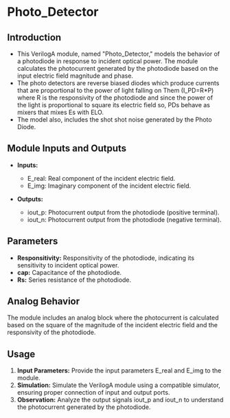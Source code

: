 # Photo_Detector

## Introduction

- This VerilogA module, named "Photo_Detector," models the behavior of a photodiode in response to incident optical power. The module calculates the photocurrent generated by the photodiode based on the input electric field magnitude and phase.
- The photo detectors are reverse biased diodes which produce currents that are proportional to the power of light falling on Them (I_PD=R*P) where R is the responsivity of the photodiode and since the power of the light is proportional to square its electric field so, PDs behave as mixers that mixes Es with ELO.
- The model also, includes the shot shot noise generated by the Photo Diode.
## Module Inputs and Outputs

- **Inputs:**
  - E_real: Real component of the incident electric field.
  - E_img: Imaginary component of the incident electric field.

- **Outputs:**
  - iout_p: Photocurrent output from the photodiode (positive terminal).
  - iout_n: Photocurrent output from the photodiode (negative terminal).

## Parameters

- **Responsitivity:** Responsitivity of the photodiode, indicating its sensitivity to incident optical power.
- **cap:** Capacitance of the photodiode.
- **Rs:** Series resistance of the photodiode.

## Analog Behavior

The module includes an analog block where the photocurrent is calculated based on the square of the magnitude of the incident electric field and the responsivity of the photodiode.

## Usage

1. **Input Parameters:** Provide the input parameters E_real and E_img to the module.
2. **Simulation:** Simulate the VerilogA module using a compatible simulator, ensuring proper connection of input and output ports.
3. **Observation:** Analyze the output signals iout_p and iout_n to understand the photocurrent generated by the photodiode.
